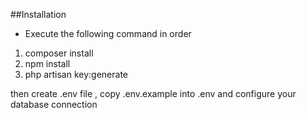 ##Installation
-  Execute the following command in order 
1. composer install
2. npm install
3. php artisan key:generate

then create .env file , copy .env.example into .env and configure your database connection 
